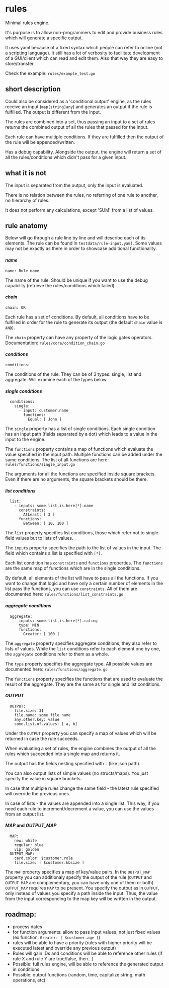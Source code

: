 # rules

Minimal rules engine.

It's purpose is to allow non-programmers to edit and provide business rules which will generate a specific output.

It uses yaml because of a fixed syntax which people can refer to online (not a scripting language). It still has a lot
of verbosity to facilitate development of a GUI/client which can read and edit them. Also that way they are easy to
store/transfer.

Check the example: `rules/example_test.go`

## short description

Could also be considered as a 'conditional output' engine, as the rules receive an input (`map[string]any`) and
generates an output if the rule is fulfilled. The output is different from the input.

The rules are combined into a set, thus passing an input to a set of rules returns the combined output of all the rules
that passed for the input.

Each rule can have multiple conditions. If they are fulfilled then the output of the rule will be appended/written.

Has a debug capability. Alongside the output, the engine will return a set of all the rules/conditions which didn't pass
for a given input.

## what it is not

The input is separated from the output, only the input is evaluated.

There is no relation between the rules, no referring of one rule to another, no hierarchy of rules.

It does not perform any calculations, except 'SUM' from a list of values.

## rule anatomy

Below will go through a rule line by line and will describe each of its elements. The rule can be found in
`testdata/rule-input.yaml`. Some values may not be exactly as there in order to showcase additional functionality.

#### *name*

`name: Rule name`

The name of the rule. Should be unique if you want to use the debug capability (retrieve the rules/conditions which
failed)

#### *chain*

`chain: OR`

Each rule has a set of conditions. By default, all conditions have to be fulfilled in order for the rule to generate its
output (the default `chain` value is `AND`).

The `chain` property can have any property of the logic gates operators. Documentation: `rules/core/condition_chain.go`

#### *conditions*

`conditions:`

The conditions of the rule. They can be of 3 types: single, list and aggregate. Will examine each of the types below.

#### *single conditions*

```
  conditions:
    single:
      - input: customer.name
        functions:
          Equal: [ John ]
```

The `single` property has a list of single conditions. Each single condition has an input path (fields separated by a
dot) which leads to a value in the input to the engine.

The `functions` property contains a map of functions which evaluate the value specified in the input path. Multiple
functions can be added under the same conditions.
The list of all functions are here: `rules/functions/single_input.go`

The arguments for all the functions are specified inside square brackets. Even if there are no arguments, the square
brackets should be there.

#### *list conditions*

```
  list:
    - inputs: some.list.is.here[*].name
      constraints:
        AtLeast: [ 3 ]
      functions:
        Between: [ 10, 100 ]
```

The `list` property specifies list conditions, those which refer not to single field values but to lists of values.

The `inputs` property specifies the path to the list of values in the input. The field which contains a list is
specified with `[*]`.

Each list condition has `constraints` and `functions` properties. The `functions` are the same map of functions which
are in the single conditions.

By default, all elements of the list will have to pass all the functions. If you want to change that logic and have only
a certain number of elements in the list pass the functions, you can use `constraints`.
All of them are documented here: `rules/functions/list_constraints.go`

#### *aggregate conditions*

```
  aggregate:
    - inputs: some.list.is.here[*].rating
      type: MIN
      functions:
        Greater: [ 100 ]
```

The `aggregate` property specifies aggregate conditions, they also refer to lists of values. While the `list` conditions
refer to each element one by one, the `aggregate` conditions refer to them as a whole.

The `type` property specifies the aggregate type. All possible values are documented
here: `rules/functions/aggregate.go`

The `functions` property specifies the functions that are used to evaluate the result of the aggregate. They are the
same as for single and list conditions.

#### *OUTPUT*

```
  OUTPUT:
    file.size: 31
    file.name: some file name
    any.other.key: value
    some.list.of.values: [ a, b]
```

Under the `OUTPUT` property you can specify a map of values which will be returned in case the rule succeeds.

When evaluating a set of rules, the engine combines the output of all the rules which succeeded into a single map and
returns it.

The output has the fields nesting specified with `.` (like json path).

You can also output lists of simple values (no structs/maps). You just specify the value in square brackets.

In case that multiple rules change the same field - the latest rule specified will override the previous ones.

In case of lists - the values are appended into a single list. This way, if you need each rule to increment/decrement a
value, you can use the values from an output list.

#### *MAP* and *OUTPUT_MAP*

```
  MAP:
    new: white
    regular: blue
    vip: golden
  OUTPUT_MAP:
    card.color: $customer.role
    file.size: [ $customer.kbsize ]
```

The `MAP` property specifies a map of key/value pairs. In the `OUTPUT_MAP` property you can additionaly specify the
output of the rule (`OUTPUT` and `OUTPUT_MAP` are complementary, you can have only one of them or both).
`OUTPUT_MAP` requires `MAP` to be present. You specify the output as in `OUTPUT`, only instead of values you specify a
path inside the input.
Thus, the value from the input corresponding to the map key will be written in the output.

## roadmap:

* process dates
* for function arguments: allow to pass input values, not just fixed values (ex function: `Greater: [ $customer.age ]`)
* rules will be able to have a priority (rules with higher priority will be executed latest and override any previous
  output)
* Rules will gain IDs and conditions will be able to reference other rules (if rule X and rule Y are true/false,
  then...)
* Possible: full rules engine, will be able to reference the generated output in conditions
* Possible: output functions (random, time, capitalize string, math operations, etc)